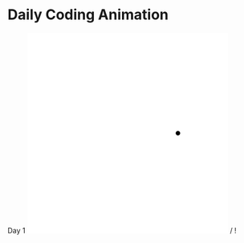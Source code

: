 # Daily Coding Animation

Day 1
 ![Dot](./DotMovingCircle/DotMovingCircle.gif) / ! [](./DotMovingCircle/DotMovingCircle.gif)
